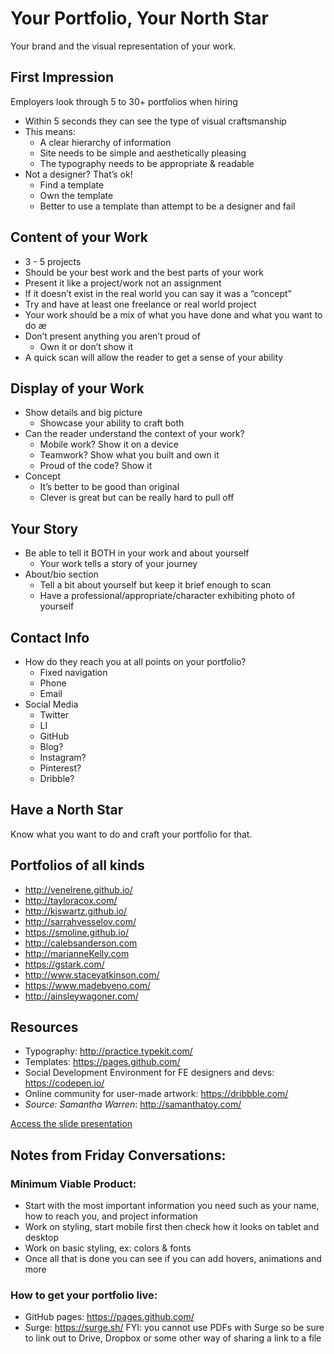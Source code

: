 # Your Portfolio, Your North Star

Your brand and the visual representation of your work.

## First Impression

Employers look through 5 to 30+ portfolios when hiring

- Within 5 seconds they can see the type of visual craftsmanship
- This means:
  - A clear hierarchy of information
  - Site needs to be simple and aesthetically pleasing
  - The typography needs to be appropriate & readable
- Not a designer? That’s ok!
  - Find a template
  - Own the template
  - Better to use a template than attempt to be a designer and fail

## Content of your Work

- 3 - 5 projects
- Should be your best work and the best parts of your work
- Present it like a project/work not an assignment
- If it doesn’t exist in the real world you can say it was a “concept”
- Try and have at least one freelance or real world project
- Your work should be a mix of what you have done and what you want to do æ
- Don’t present anything you aren’t proud of
  - Own it or don’t show it
- A quick scan will allow the reader to get a sense of your ability

## Display of your Work

- Show details and big picture
  - Showcase your ability to craft both
- Can the reader understand the context of your work?
  - Mobile work? Show it on a device
  - Teamwork? Show what you built and own it
  - Proud of the code? Show it
- Concept
  - It’s better to be good than original
  - Clever is great but can be really hard to pull off

## Your Story

- Be able to tell it BOTH in your work and about yourself
  - Your work tells a story of your journey
- About/bio section
  - Tell a bit about yourself but keep it brief enough to scan
  - Have a professional/appropriate/character exhibiting photo of yourself

## Contact Info

- How do they reach you at all points on your portfolio?
  - Fixed navigation
  - Phone
  - Email
- Social Media
  - Twitter
  - LI
  - GitHub
  - Blog?
  - Instagram?
  - Pinterest?
  - Dribble?

## Have a North Star

Know what you want to do and craft your portfolio for that.

## Portfolios of all kinds

- http://venelrene.github.io/
- http://tayloracox.com/
- http://kjswartz.github.io/
- http://sarrahvesselov.com/
- https://smoline.github.io/
- http://calebsanderson.com
- http://marianneKelly.com
- https://gstark.com/
- http://www.staceyatkinson.com/
- https://www.madebyeno.com/
- http://ainsleywagoner.com/

## Resources

- Typography: http://practice.typekit.com/
- Templates: https://pages.github.com/
- Social Development Environment for FE designers and devs: https://codepen.io/
- Online community for user-made artwork: https://dribbble.com/
- _Source: Samantha Warren_: http://samanthatoy.com/

[Access the slide presentation](/handbook/career/assets/portfolios.pdf)

## Notes from Friday Conversations:

### Minimum Viable Product:

- Start with the most important information you need such as your name, how to reach you, and project information
- Work on styling, start mobile first then check how it looks on tablet and desktop
- Work on basic styling, ex: colors & fonts
- Once all that is done you can see if you can add hovers, animations and more

### How to get your portfolio live:

- GitHub pages: https://pages.github.com/
- Surge: https://surge.sh/
  FYI: you cannot use PDFs with Surge so be sure to link out to Drive, Dropbox or some other way of sharing a link to a file
